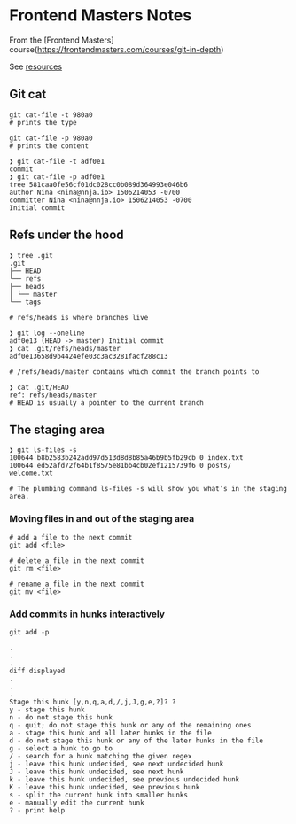 # Frontend Masters Notes
From the [Frontend Masters] course(https://frontendmasters.com/courses/git-in-depth)

See [resources](https://github.com/nnja/advanced-git)

## Git cat

```console
git cat-file -t 980a0
# prints the type

git cat-file -p 980a0
# prints the content

❯ git cat-file -t adf0e1
commit
❯ git cat-file -p adf0e1
tree 581caa0fe56cf01dc028cc0b089d364993e046b6
author Nina <nina@nnja.io> 1506214053 -0700
committer Nina <nina@nnja.io> 1506214053 -0700
Initial commit
```

## Refs under the hood

```console
❯ tree .git
.git
├── HEAD
└── refs
├── heads
│ └── master
└── tags

# refs/heads is where branches live

❯ git log --oneline
adf0e13 (HEAD -> master) Initial commit
❯ cat .git/refs/heads/master
adf0e13658d9b4424efe03c3ac3281facf288c13

# /refs/heads/master contains which commit the branch points to

❯ cat .git/HEAD
ref: refs/heads/master
# HEAD is usually a pointer to the current branch
```

## The staging area

```console
❯ git ls-files -s
100644 b8b2583b242add97d513d8d8b85a46b9b5fb29cb 0 index.txt
100644 ed52afd72f64b1f8575e81bb4cb02ef1215739f6 0 posts/
welcome.txt

# The plumbing command ls-files -s will show you what’s in the staging area.
```

### Moving files in and out of the staging area

```console
# add a file to the next commit
git add <file>

# delete a file in the next commit
git rm <file>

# rename a file in the next commit
git mv <file>
```

### Add commits in hunks interactively

```console
git add -p

.
.
.
diff displayed
.
.
.
Stage this hunk [y,n,q,a,d,/,j,J,g,e,?]? ?
y - stage this hunk
n - do not stage this hunk
q - quit; do not stage this hunk or any of the remaining ones
a - stage this hunk and all later hunks in the file
d - do not stage this hunk or any of the later hunks in the file
g - select a hunk to go to
/ - search for a hunk matching the given regex
j - leave this hunk undecided, see next undecided hunk
J - leave this hunk undecided, see next hunk
k - leave this hunk undecided, see previous undecided hunk
K - leave this hunk undecided, see previous hunk
s - split the current hunk into smaller hunks
e - manually edit the current hunk
? - print help
```
